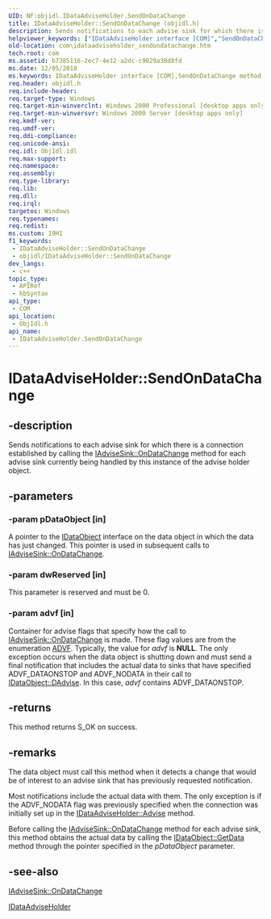 ```yaml
---
UID: NF:objidl.IDataAdviseHolder.SendOnDataChange
title: IDataAdviseHolder::SendOnDataChange (objidl.h)
description: Sends notifications to each advise sink for which there is a connection established by calling the IAdviseSink::OnDataChange method for each advise sink currently being handled by this instance of the advise holder object.
helpviewer_keywords: ["IDataAdviseHolder interface [COM]","SendOnDataChange method","IDataAdviseHolder.SendOnDataChange","IDataAdviseHolder::SendOnDataChange","SendOnDataChange","SendOnDataChange method [COM]","SendOnDataChange method [COM]","IDataAdviseHolder interface","_ole_idataadviseholder_sendondatachange","com.idataadviseholder_sendondatachange","objidl/IDataAdviseHolder::SendOnDataChange"]
old-location: com\idataadviseholder_sendondatachange.htm
tech.root: com
ms.assetid: b7385116-2ec7-4e12-a2dc-c9029a38d8fd
ms.date: 12/05/2018
ms.keywords: IDataAdviseHolder interface [COM],SendOnDataChange method, IDataAdviseHolder.SendOnDataChange, IDataAdviseHolder::SendOnDataChange, SendOnDataChange, SendOnDataChange method [COM], SendOnDataChange method [COM],IDataAdviseHolder interface, _ole_idataadviseholder_sendondatachange, com.idataadviseholder_sendondatachange, objidl/IDataAdviseHolder::SendOnDataChange
req.header: objidl.h
req.include-header: 
req.target-type: Windows
req.target-min-winverclnt: Windows 2000 Professional [desktop apps only]
req.target-min-winversvr: Windows 2000 Server [desktop apps only]
req.kmdf-ver: 
req.umdf-ver: 
req.ddi-compliance: 
req.unicode-ansi: 
req.idl: ObjIdl.idl
req.max-support: 
req.namespace: 
req.assembly: 
req.type-library: 
req.lib: 
req.dll: 
req.irql: 
targetos: Windows
req.typenames: 
req.redist: 
ms.custom: 19H1
f1_keywords:
 - IDataAdviseHolder::SendOnDataChange
 - objidl/IDataAdviseHolder::SendOnDataChange
dev_langs:
 - c++
topic_type:
 - APIRef
 - kbSyntax
api_type:
 - COM
api_location:
 - ObjIdl.h
api_name:
 - IDataAdviseHolder.SendOnDataChange
---
```


# IDataAdviseHolder::SendOnDataChange


## -description

Sends notifications to each advise sink for which there is a connection established by calling the <a href="/windows/desktop/api/objidl/nf-objidl-iadvisesink-ondatachange">IAdviseSink::OnDataChange</a> method for each advise sink currently being handled by this instance of the advise holder object.

## -parameters

### -param pDataObject [in]

A pointer to the <a href="/windows/desktop/api/objidl/nn-objidl-idataobject">IDataObject</a> interface on the data object in which the data has just changed. This pointer is used in subsequent calls to <a href="/windows/desktop/api/objidl/nf-objidl-iadvisesink-ondatachange">IAdviseSink::OnDataChange</a>.

### -param dwReserved [in]

This parameter is reserved and must be 0.

### -param advf [in]

Container for advise flags that specify how the call to <a href="/windows/desktop/api/objidl/nf-objidl-iadvisesink-ondatachange">IAdviseSink::OnDataChange</a> is made. These flag values are from the enumeration <a href="/windows/desktop/api/objidl/ne-objidl-advf">ADVF</a>. Typically, the value for <i>advf</i> is <b>NULL</b>. The only exception occurs when the data object is shutting down and must send a final notification that includes the actual data to sinks that have specified ADVF_DATAONSTOP and ADVF_NODATA in their call to <a href="/windows/desktop/api/objidl/nf-objidl-idataobject-dadvise">IDataObject::DAdvise</a>. In this case, <i>advf</i> contains ADVF_DATAONSTOP.

## -returns

This method returns S_OK on success.

## -remarks

The data object must call this method when it detects a change that would be of interest to an advise sink that has previously requested notification.

Most notifications include the actual data with them. The only exception is if the ADVF_NODATA flag was previously specified when the connection was initially set up in the <a href="/windows/desktop/api/objidl/nf-objidl-idataadviseholder-advise">IDataAdviseHolder::Advise</a> method.

Before calling the <a href="/windows/desktop/api/objidl/nf-objidl-iadvisesink-ondatachange">IAdviseSink::OnDataChange</a> method for each advise sink, this method obtains the actual data by calling the <a href="/windows/desktop/api/objidl/nf-objidl-idataobject-getdata">IDataObject::GetData</a> method through the pointer specified in the <i>pDataObject</i> parameter.

## -see-also

<a href="/windows/desktop/api/objidl/nf-objidl-iadvisesink-ondatachange">IAdviseSink::OnDataChange</a>



<a href="/windows/desktop/api/objidl/nn-objidl-idataadviseholder">IDataAdviseHolder</a>